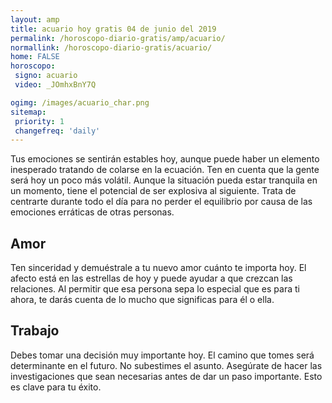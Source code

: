 ```yaml
---
layout: amp
title: acuario hoy gratis 04 de junio del 2019 
permalink: /horoscopo-diario-gratis/amp/acuario/
normallink: /horoscopo-diario-gratis/acuario/
home: FALSE
horoscopo:
 signo: acuario
 video: _JOmhxBnY7Q

ogimg: /images/acuario_char.png
sitemap:
 priority: 1
 changefreq: 'daily'
---
```



Tus emociones se sentirán estables hoy, aunque puede haber un elemento inesperado tratando de colarse en la ecuación. Ten en cuenta que la gente será hoy un poco más volátil. Aunque la situación pueda estar tranquila en un momento, tiene el potencial de ser explosiva al siguiente. Trata de centrarte durante todo el día para no perder el equilibrio por causa de las emociones erráticas de otras personas.

## Amor

Ten sinceridad y demuéstrale a tu nuevo amor cuánto te importa hoy. El afecto está en las estrellas de hoy y puede ayudar a que crezcan las relaciones. Al permitir que esa persona sepa lo especial que es para ti ahora, te darás cuenta de lo mucho que significas para él o ella.

## Trabajo

Debes tomar una decisión muy importante hoy. El camino que tomes será determinante en el futuro. No subestimes el asunto. Asegúrate de hacer las investigaciones que sean necesarias antes de dar un paso importante. Esto es clave para tu éxito.